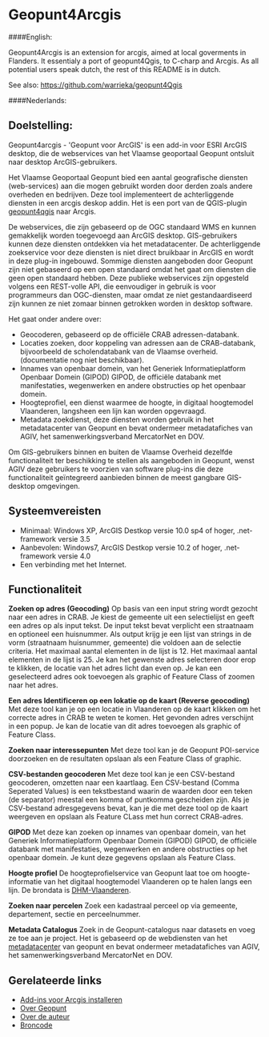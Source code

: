 Geopunt4Arcgis
==============

####English:

Geopunt4Arcgis is an extension for arcgis, aimed at local goverments in Flanders.
It essentialy a port of geopunt4Qgis, to C-charp and Arcgis. As all potential users speak dutch, the rest of this README is in dutch.

See also:
https://github.com/warrieka/geopunt4Qgis 


####Nederlands:

Doelstelling:
--------

Geopunt4arcgis - 'Geopunt voor ArcGIS' is een add-in voor ESRI ArcGIS desktop, die de webservices van het Vlaamse geoportaal Geopunt ontsluit naar desktop ArcGIS-gebruikers.

Het Vlaamse Geoportaal Geopunt bied een aantal geografische diensten (web-services) aan die mogen gebruikt worden door derden zoals andere overheden en bedrijven. Deze tool implementeert de achterliggende diensten in een arcgis deskop addin. Het is een port van de QGIS-plugin [geopunt4qgis](https://github.com/warrieka/geopunt4Qgis) naar Arcgis.

De webservices, die zijn gebaseerd op de OGC standaard WMS en kunnen gemakkelijk worden toegevoegd aan ArcGIS desktop. GIS-gebruikers kunnen deze diensten ontdekken via het metadatacenter. De achterliggende zoekservice voor deze diensten is niet direct bruikbaar in ArcGIS en wordt in deze plug-in ingebouwd.
Sommige diensten aangeboden door Geopunt zijn niet gebaseerd op een open standaard omdat het gaat om diensten die geen open standaard hebben. Deze publieke webservices zijn opgesteld volgens een REST-volle API, die eenvoudiger in gebruik is voor programmeurs dan OGC-diensten, maar omdat ze niet gestandaardiseerd zijn kunnen ze niet zomaar binnen getrokken worden in desktop software.

Het gaat onder andere over:

- Geocoderen, gebaseerd op de officiële CRAB adressen-databank.
- Locaties zoeken, door koppeling van adressen aan de CRAB-databank, bijvoorbeeld de scholendatabank van de Vlaamse overheid. (documentatie nog niet beschikbaar).
- Innames van openbaar domein, van het Generiek Informatieplatform Openbaar Domein (GIPOD) GIPOD, de officiële databank met manifestaties, wegenwerken en andere obstructies op het openbaar domein.
- Hoogteprofiel, een dienst waarmee de hoogte, in digitaal hoogtemodel Vlaanderen, langsheen een lijn kan worden opgevraagd.
- Metadata zoekdienst, deze diensten worden gebruik in het metadatacenter van Geopunt en bevat ondermeer metadatafiches van AGIV, het samenwerkingsverband MercatorNet en DOV.

Om GIS-gebruikers binnen en buiten de Vlaamse Overheid dezelfde functionaliteit ter beschikking te stellen als aangeboden in Geopunt, wenst AGIV deze gebruikers te voorzien van software plug-ins die deze functionaliteit geïntegreerd aanbieden binnen de meest gangbare GIS-desktop omgevingen. 

Systeemvereisten
-----

- Minimaal: Windows XP, ArcGIS Destkop versie 10.0 sp4 of hoger, .net-framework versie 3.5
- Aanbevolen: Windows7, ArcGIS Destkop versie 10.2 of hoger, .net-framework versie 4.0
- Een verbinding met het Internet.

Functionaliteit
----

**Zoeken op  adres (Geocoding)** 
Op basis van een input string wordt gezocht naar een adres in CRAB. Je kiest de gemeente uit een selectielijst en geeft een adres op als input tekst. De input tekst bevat verplicht een straatnaam en optioneel een huisnummer. 
Als output krijg je een lijst van strings in de vorm (straatnaam huisnummer, gemeente) die voldoen aan de selectie criteria. Het maximaal aantal elementen in de lijst is 12. Het maximaal aantal elementen in de lijst is 25. Je kan het gewenste adres selecteren door erop te klikken, de locatie van het adres licht dan even op. Je kan een geselecteerd adres ook  toevoegen  als graphic of Feature Class of zoomen naar het adres. 

**Een adres Identificeren op een lokatie op de kaart (Reverse geocoding)** 
Met deze tool kan je op een locatie in Vlaanderen op de kaart klikken om het correcte adres in CRAB te weten te komen. Het gevonden adres verschijnt in een popup. Je kan de locatie van dit adres toevoegen als graphic of Feature Class.

**Zoeken naar interessepunten**
Met deze tool kan je de Geopunt POI-service doorzoeken en de resultaten opslaan als een Feature Class of graphic.

**CSV-bestanden geocoderen**
Met deze tool kan je een CSV-bestand geocoderen, omzetten naar een kaartlaag. Een CSV-bestand (Comma Seperated Values) is een tekstbestand waarin de waarden door een teken (de separator) meestal een komma of puntkomma gescheiden zijn. Als je CSV-bestand adresgegevens bevat, kan je die met deze tool op de kaart weergeven en opslaan als Feature CLass met hun correct CRAB-adres.

**GIPOD**
Met deze kan zoeken op innames van openbaar domein, van het Generiek Informatieplatform Openbaar Domein (GIPOD) GIPOD, de officiële databank met manifestaties, wegenwerken en andere obstructies op het openbaar domein.
Je kunt deze gegevens opslaan als Feature Class.

**Hoogte profiel**
De hoogteprofielservice van Geopunt laat toe om hoogte-informatie van het digitaal hoogtemodel Vlaanderen op te halen langs een lijn. De brondata is [DHM-Vlaanderen](https://www.agiv.be/producten/digitaal-hoogtemodel-vlaanderen).

**Zoeken naar percelen**
Zoek een kadastraal perceel op via gemeente, departement, sectie en perceelnummer.

**Metadata Catalogus**
Zoek in de Geopunt-catalogus naar datasets en voeg ze toe aan je project. Het is gebaseerd op de webdiensten van het [metadatacenter](https://metadata.geopunt.be) van geopunt en bevat ondermeer metadatafiches van AGIV, het samenwerkingsverband MercatorNet en DOV. 

Gerelateerde links
-----

- [Add-ins voor Arcgis installeren](http://resources.arcgis.com/en/help/main/10.1/index.html#//014p0000001m000000)
- [Over Geopunt](http://www.geopunt.be/over-geopunt/)
- [Over de auteur](http://kgis.be/pages/over-mij.html)
- [Broncode](https://github.com/warrieka/geopunt4arcgis/)